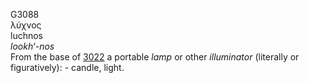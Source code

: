 <body>
  <p>G3088<br>  λύχνος  <br> luchnos  <br><i>lookh‘-nos </i><br>From the base of <a href="g3022.htm">3022</a>  a portable <i>lamp</i> or other <i>illuminator</i> (literally or figuratively): - candle, light.<br></p>
 </body>